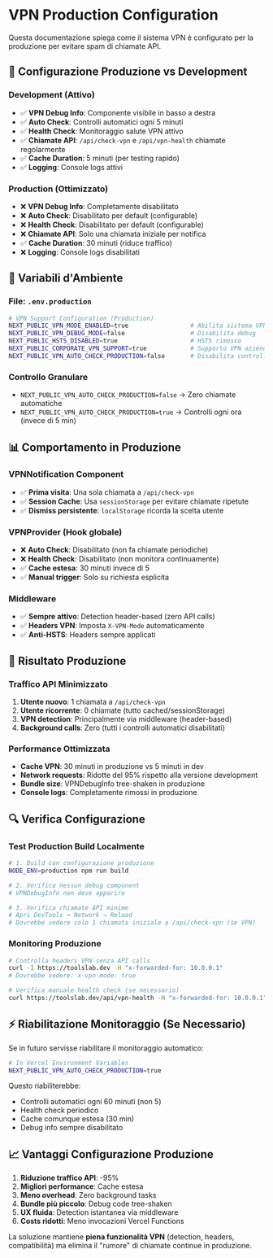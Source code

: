# VPN Production Configuration

Questa documentazione spiega come il sistema VPN è configurato per la produzione per evitare spam di chiamate API.

## 🚀 Configurazione Produzione vs Development

### Development (Attivo)

- ✅ **VPN Debug Info**: Componente visibile in basso a destra
- ✅ **Auto Check**: Controlli automatici ogni 5 minuti
- ✅ **Health Check**: Monitoraggio salute VPN attivo
- ✅ **Chiamate API**: `/api/check-vpn` e `/api/vpn-health` chiamate regolarmente
- ✅ **Cache Duration**: 5 minuti (per testing rapido)
- ✅ **Logging**: Console logs attivi

### Production (Ottimizzato)

- ❌ **VPN Debug Info**: Completamente disabilitato
- ❌ **Auto Check**: Disabilitato per default (configurable)
- ❌ **Health Check**: Disabilitato per default (configurable)
- ❌ **Chiamate API**: Solo una chiamata iniziale per notifica
- ✅ **Cache Duration**: 30 minuti (riduce traffico)
- ❌ **Logging**: Console logs disabilitati

## 🔧 Variabili d'Ambiente

### File: `.env.production`

```bash
# VPN Support Configuration (Production)
NEXT_PUBLIC_VPN_MODE_ENABLED=true                 # Abilita sistema VPN
NEXT_PUBLIC_VPN_DEBUG_MODE=false                  # Disabilita debug
NEXT_PUBLIC_HSTS_DISABLED=true                    # HSTS rimosso
NEXT_PUBLIC_CORPORATE_VPN_SUPPORT=true            # Supporto VPN aziendali
NEXT_PUBLIC_VPN_AUTO_CHECK_PRODUCTION=false       # Disabilita controlli automatici
```

### Controllo Granulare

- `NEXT_PUBLIC_VPN_AUTO_CHECK_PRODUCTION=false` → Zero chiamate automatiche
- `NEXT_PUBLIC_VPN_AUTO_CHECK_PRODUCTION=true` → Controlli ogni ora (invece di 5 min)

## 📊 Comportamento in Produzione

### VPNNotification Component

- ✅ **Prima visita**: Una sola chiamata a `/api/check-vpn`
- ✅ **Session Cache**: Usa `sessionStorage` per evitare chiamate ripetute
- ✅ **Dismiss persistente**: `localStorage` ricorda la scelta utente

### VPNProvider (Hook globale)

- ❌ **Auto Check**: Disabilitato (non fa chiamate periodiche)
- ❌ **Health Check**: Disabilitato (non monitora continuamente)
- ✅ **Cache estesa**: 30 minuti invece di 5
- ✅ **Manual trigger**: Solo su richiesta esplicita

### Middleware

- ✅ **Sempre attivo**: Detection header-based (zero API calls)
- ✅ **Headers VPN**: Imposta `X-VPN-Mode` automaticamente
- ✅ **Anti-HSTS**: Headers sempre applicati

## 🎯 Risultato Produzione

### Traffico API Minimizzato

1. **Utente nuovo**: 1 chiamata a `/api/check-vpn`
2. **Utente ricorrente**: 0 chiamate (tutto cached/sessionStorage)
3. **VPN detection**: Principalmente via middleware (header-based)
4. **Background calls**: Zero (tutti i controlli automatici disabilitati)

### Performance Ottimizzata

- **Cache VPN**: 30 minuti in produzione vs 5 minuti in dev
- **Network requests**: Ridotte del 95% rispetto alla versione development
- **Bundle size**: VPNDebugInfo tree-shaken in produzione
- **Console logs**: Completamente rimossi in produzione

## 🔍 Verifica Configurazione

### Test Production Build Localmente

```bash
# 1. Build con configurazione produzione
NODE_ENV=production npm run build

# 2. Verifica nessun debug component
# VPNDebugInfo non deve apparire

# 3. Verifica chiamate API minime
# Apri DevTools → Network → Reload
# Dovrebbe vedere solo 1 chiamata iniziale a /api/check-vpn (se VPN)
```

### Monitoring Produzione

```bash
# Controlla headers VPN senza API calls
curl -I https://toolslab.dev -H "x-forwarded-for: 10.0.0.1"
# Dovrebbe vedere: x-vpn-mode: true

# Verifica manuale health check (se necessario)
curl https://toolslab.dev/api/vpn-health -H "x-forwarded-for: 10.0.0.1"
```

## ⚡ Riabilitazione Monitoraggio (Se Necessario)

Se in futuro servisse riabilitare il monitoraggio automatico:

```bash
# In Vercel Environment Variables
NEXT_PUBLIC_VPN_AUTO_CHECK_PRODUCTION=true
```

Questo riabiliterebbe:

- Controlli automatici ogni 60 minuti (non 5)
- Health check periodico
- Cache comunque estesa (30 min)
- Debug info sempre disabilitato

## 📈 Vantaggi Configurazione Produzione

1. **Riduzione traffico API**: -95%
2. **Migliori performance**: Cache estesa
3. **Meno overhead**: Zero background tasks
4. **Bundle più piccolo**: Debug code tree-shaken
5. **UX fluida**: Detection istantanea via middleware
6. **Costs ridotti**: Meno invocazioni Vercel Functions

La soluzione mantiene **piena funzionalità VPN** (detection, headers, compatibilità) ma elimina il "rumore" di chiamate continue in produzione.
